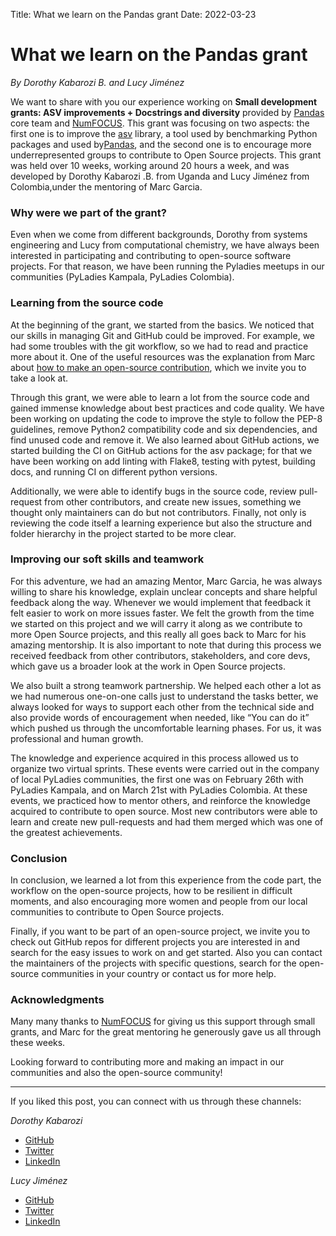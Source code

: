 Title: What we learn on the Pandas grant
Date: 2022-03-23

# What we learn on the Pandas grant

*By Dorothy Kabarozi B. and Lucy Jiménez*

We want to share with you our experience working on **Small development**
**grants: ASV improvements + Docstrings and diversity** provided by
[Pandas](https://pandas.pydata.org/) core team and [NumFOCUS](https://numfocus.org/).
This grant was focusing on two aspects: the first one is to improve the
[asv](https://asv.readthedocs.io/en/stable/) library, a tool used by benchmarking 
Python packages and used by[Pandas](https://pandas.pydata.org/speed/pandas/),
and the second one is to encourage more underrepresented groups to contribute
to Open Source projects. This grant was held over 10 weeks, working around 20
hours a week, and was developed by Dorothy Kabarozi .B. from Uganda and
Lucy Jiménez from Colombia,under the mentoring of Marc Garcia.


### Why were we part of the grant?
Even when we come from different backgrounds, Dorothy from systems engineering
and Lucy from computational chemistry, we have always been interested in participating
and contributing to open-source software projects. For that reason, we have been
running the Pyladies meetups in our communities (PyLadies Kampala, PyLadies Colombia).

### Learning from the source code
At the beginning of the grant, we started from the basics. We noticed that our
skills in managing Git and GitHub could be improved. For example, we had some
troubles with the git workflow, so we had to read and practice more about it.
One of the useful resources was the explanation from Marc about
[how to make an open-source contribution](https://tubedu.org/w/kjnHEg72j76StmSFmjzbnE),
which we invite you to take a look at.

Through this grant, we were able to learn a lot from the source code and gained
immense knowledge about best practices and code quality. We have been working on
updating the code to improve the style to follow the PEP-8 guidelines, remove
Python2 compatibility code and six dependencies, and find unused code and remove
it. We also learned about GitHub actions, we started building the CI on GitHub
actions for the asv package; for that we have been working on add linting with Flake8,
testing with pytest, building docs, and running CI on different python versions.

Additionally, we were able to identify bugs in the source code, review pull-request
from other contributors, and create new issues, something we thought only maintainers
can do but not contributors. Finally, not only is reviewing the code itself a learning
experience but also the structure and folder hierarchy in the project started to be
more clear.

### Improving our soft skills and teamwork
For this adventure, we had an amazing Mentor, Marc Garcia, he was always willing to
share his knowledge, explain unclear concepts and share helpful feedback along the way.
Whenever we would implement that feedback it felt easier to work on more issues faster.
We felt the growth from the time we started on this project and we will carry it along
as we contribute to more Open Source projects, and this really all goes back to Marc
for his amazing mentorship. It is also important to note that during this process we
received feedback from other contributors, stakeholders, and core devs, which gave us
a broader look at the work in Open Source projects.

We also built a strong teamwork partnership. We helped each other a lot as we had
numerous one-on-one calls just to understand the tasks better, we always looked for
ways to support each other from the technical side and also provide words of encouragement
when needed, like “You can do it” which pushed us through the uncomfortable learning phases.
For us, it was professional and human growth.

The knowledge and experience acquired in this process allowed us to organize two virtual
sprints. These events were carried out in the company of local PyLadies communities,
the first one was on February 26th with PyLadies Kampala, and on March 21st with
PyLadies Colombia. At these events, we practiced how to mentor others, and reinforce
the knowledge acquired to contribute to open source. Most new contributors were able
to learn and create new pull-requests and had them merged which was one of the greatest
achievements.


### Conclusion 
In conclusion, we learned a lot from this experience from the code part, the
workflow on the open-source projects, how to be resilient in difficult moments,
and also encouraging more women and people from our local communities to contribute
to Open Source projects.

Finally, if you want to be part of an open-source project, we invite you to check out
GitHub repos for different projects you are interested in and search for the easy
issues to work on and get started. Also you can contact the maintainers of the projects
with specific questions, search for the open-source communities in your country or
contact us for more help.

### Acknowledgments
Many many thanks to [NumFOCUS](https://numfocus.org/) for giving us this support through
small grants, and Marc for the great mentoring he generously gave us all through these weeks.

Looking forward to contributing more and making an impact in our communities and also the
open-source community!
___
If you liked this post, you can connect with us through these channels:

*Dorothy Kabarozi*
* [GitHub](https://github.com/dorothykiz1)
* [Twitter](https://twitter.com/kizdorothy)
* [LinkedIn](https://www.linkedin.com/in/dorothy-kabarozi/)


*Lucy Jiménez*
* [GitHub](https://github.com/LucyJimenez)
* [Twitter](https://twitter.com/JimenezLucyJ)
* [LinkedIn](https://www.linkedin.com/in/lucy-j/)

